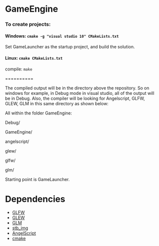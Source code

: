 GameEngine
==========


### To create projects:

#### Windows: `cmake -g "visual studio 10" CMakeLists.txt`

Set GameLauncher as the startup project, and build the solution.

#### Linux: `cmake CMakeLists.txt`

compile: `make`

==========

The compiled output will be in the directory above the repository. So on windows for example, in Debug mode in visual studio, all of the output will be in Debug. 
Also, the compiler will be looking for Angelscript, GLFW, GLEW, GLM in this same directory as shown below:

All within the folder GameEngine:

Debug/

GameEngine/

angelscript/

glew/

glfw/

glm/

Starting point is GameLauncher.

Dependencies
==========

* [GLFW](http://www.glfw.org/)
* [GLEW](http://glew.sourceforge.net/)
* [GLM](http://glm.g-truc.net/)
* [stb_img](http://nothings.org/stb_image.c)
* [AngelScript](http://www.angelcode.com/angelscript/)
* [cmake](http://www.cmake.org/)


